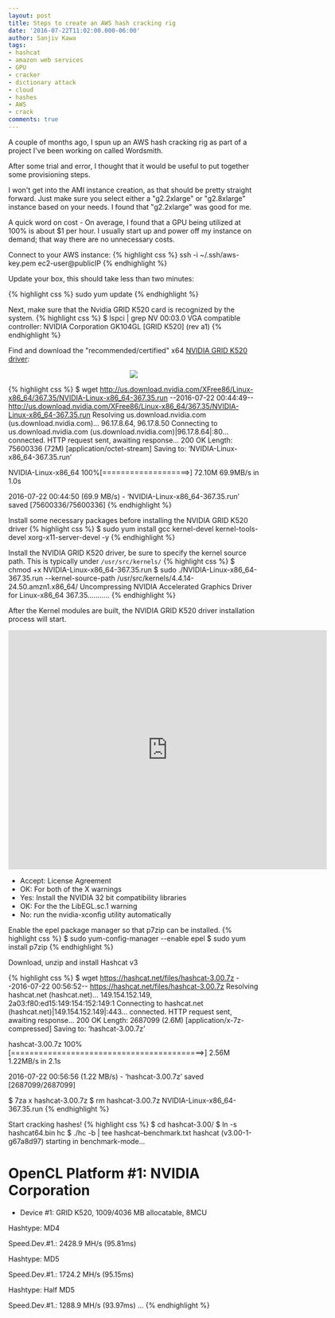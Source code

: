 ```yaml
---
layout: post
title: Steps to create an AWS hash cracking rig
date: '2016-07-22T11:02:00.000-06:00'
author: Sanjiv Kawa
tags:
- hashcat
- amazon web services
- GPU
- cracker
- dictionary attack
- cloud
- hashes
- AWS
- crack
comments: true
---
```

A couple of months ago, I spun up an AWS hash cracking rig as part of a project I've been working on called Wordsmith.

After some trial and error, I thought that it would be useful to put together some provisioning steps.

I won't get into the AMI instance creation, as that should be pretty straight forward. Just make sure you select either a "g2.2xlarge" or "g2.8xlarge" instance based on your needs. I found that "g2.2xlarge" was good for me.

A quick word on cost - On average, I found that a GPU being utilized at 100% is about $1 per hour. I usually start up and power off my instance on demand; that way there are no unnecessary costs.

Connect to your AWS instance:
{% highlight css %}
ssh -i ~/.ssh/aws-key.pem ec2-user@publicIP
{% endhighlight %}

Update your box, this should take less than two minutes:

{% highlight css %}
sudo yum update
{% endhighlight %}

Next, make sure that the Nvidia GRID K520 card is recognized by the system.
{% highlight css %}
$ lspci | grep NV
00:03.0 VGA compatible controller: NVIDIA Corporation GK104GL [GRID K520] (rev a1)
{% endhighlight %}

Find and download the "recommended/certified" x64 <a href="https://www.nvidia.com/Download/Find.aspx">NVIDIA GRID K520 driver<a>:
<figure>
<center>
<img src ="https://1.bp.blogspot.com/-mJnQdcp2uuk/V5I1CGmudJI/AAAAAAAACFo/4PiKH5dW34UVOOAoNlEEwgeHhTrfh3i4QCLcB/s1600/Screen%2BShot%2B2016-07-21%2Bat%2B6.42.04%2BPM.png">
  </center>
</figure>

{% highlight css %}
$ wget http://us.download.nvidia.com/XFree86/Linux-x86_64/367.35/NVIDIA-Linux-x86_64-367.35.run
--2016-07-22 00:44:49--  http://us.download.nvidia.com/XFree86/Linux-x86_64/367.35/NVIDIA-Linux-x86_64-367.35.run
Resolving us.download.nvidia.com (us.download.nvidia.com)... 96.17.8.64, 96.17.8.50
Connecting to us.download.nvidia.com (us.download.nvidia.com)|96.17.8.64|:80... connected.
HTTP request sent, awaiting response... 200 OK
Length: 75600336 (72M) [application/octet-stream]
Saving to: ‘NVIDIA-Linux-x86_64-367.35.run’

NVIDIA-Linux-x86_64 100%[===================>]  72.10M  69.9MB/s    in 1.0s    

2016-07-22 00:44:50 (69.9 MB/s) - ‘NVIDIA-Linux-x86_64-367.35.run’ saved [75600336/75600336]
{% endhighlight %}

Install some necessary packages before installing the NVIDIA GRID K520 driver
{% highlight css %}
$ sudo yum install gcc kernel-devel kernel-tools-devel xorg-x11-server-devel -y
{% endhighlight %}

Install the NVIDIA GRID K520 driver, be sure to specify the kernel source path. This is typically under `/usr/src/kernels/`
{% highlight css %}
$ chmod +x NVIDIA-Linux-x86_64-367.35.run
$ sudo ./NVIDIA-Linux-x86_64-367.35.run --kernel-source-path /usr/src/kernels/4.4.14-24.50.amzn1.x86_64/
Uncompressing NVIDIA Accelerated Graphics Driver for Linux-x86_64 367.35...........
{% endhighlight %}

After the Kernel modules are built, the NVIDIA GRID K520 driver installation process will start.

<center><iframe frameborder="0" height="480" src="https://docs.google.com/file/d/0B9YAGU9c9zmKMVNKalNGRHBnbzQ/preview" width="640;"></iframe></center>

* Accept: License Agreement
* OK: For both of the X warnings
* Yes: Install the NVIDIA 32 bit compatibility libraries
* OK: For the the LibEGL.sc.1 warning
* No: run the nvidia-xconfig utility automatically

Enable the epel package manager so that p7zip can be installed.
{% highlight css %}
$ sudo yum-config-manager --enable epel
$ sudo yum install p7zip
{% endhighlight %}

Download, unzip and install Hashcat v3

{% highlight css %}
$ wget https://hashcat.net/files/hashcat-3.00.7z
--2016-07-22 00:56:52--  https://hashcat.net/files/hashcat-3.00.7z
Resolving hashcat.net (hashcat.net)... 149.154.152.149, 2a03:f80:ed15:149:154:152:149:1
Connecting to hashcat.net (hashcat.net)|149.154.152.149|:443... connected.
HTTP request sent, awaiting response... 200 OK
Length: 2687099 (2.6M) [application/x-7z-compressed]
Saving to: ‘hashcat-3.00.7z’

hashcat-3.00.7z             100%[==========================================>]   2.56M  1.22MB/s    in 2.1s    

2016-07-22 00:56:56 (1.22 MB/s) - ‘hashcat-3.00.7z’ saved [2687099/2687099]

$ 7za x hashcat-3.00.7z
$ rm hashcat-3.00.7z NVIDIA-Linux-x86_64-367.35.run
{% endhighlight %}

Start cracking hashes!
{% highlight css %}
$ cd hashcat-3.00/
$ ln -s hashcat64.bin hc
$ ./hc -b | tee hashcat–benchmark.txt
hashcat (v3.00-1-g67a8d97) starting in benchmark-mode...

OpenCL Platform #1: NVIDIA Corporation
======================================
- Device #1: GRID K520, 1009/4036 MB allocatable, 8MCU

Hashtype: MD4

Speed.Dev.#1.:  2428.9 MH/s (95.81ms)

Hashtype: MD5

Speed.Dev.#1.:  1724.2 MH/s (95.15ms)

Hashtype: Half MD5

Speed.Dev.#1.:  1288.9 MH/s (93.97ms)
...
{% endhighlight %}
